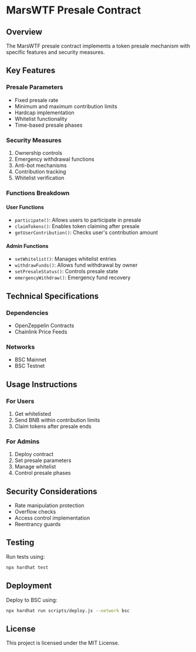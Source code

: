 # MarsWTF Presale Contract 

## Overview
The MarsWTF presale contract implements a token presale mechanism with specific features and security measures.

## Key Features

### Presale Parameters
- Fixed presale rate
- Minimum and maximum contribution limits
- Hardcap implementation
- Whitelist functionality
- Time-based presale phases

### Security Measures
1. Ownership controls
2. Emergency withdrawal functions
3. Anti-bot mechanisms
4. Contribution tracking
5. Whitelist verification

### Functions Breakdown

#### User Functions
- `participate()`: Allows users to participate in presale
- `claimTokens()`: Enables token claiming after presale
- `getUserContribution()`: Checks user's contribution amount

#### Admin Functions
- `setWhitelist()`: Manages whitelist entries
- `withdrawFunds()`: Allows fund withdrawal by owner
- `setPresaleStatus()`: Controls presale state
- `emergencyWithdraw()`: Emergency fund recovery

## Technical Specifications

### Dependencies
- OpenZeppelin Contracts
- Chainlink Price Feeds

### Networks
- BSC Mainnet
- BSC Testnet

## Usage Instructions

### For Users
1. Get whitelisted
2. Send BNB within contribution limits
3. Claim tokens after presale ends

### For Admins
1. Deploy contract
2. Set presale parameters
3. Manage whitelist
4. Control presale phases

## Security Considerations
- Rate manipulation protection
- Overflow checks
- Access control implementation
- Reentrancy guards

## Testing
Run tests using:

```bash
npx hardhat test
```

## Deployment
Deploy to BSC using:

```bash
npx hardhat run scripts/deploy.js --network bsc
```

## License
This project is licensed under the MIT License.
